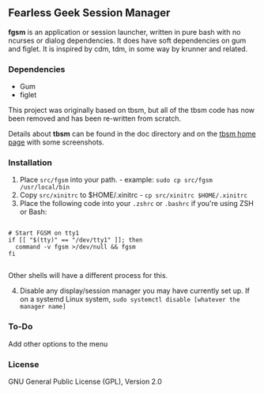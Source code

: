 ## Fearless Geek Session Manager

**fgsm** is an application or session launcher, written in pure bash with no
ncurses or dialog dependencies. It does have soft dependencies on gum and figlet.
It is inspired by cdm, tdm, in some way by krunner and related.

### Dependencies
* Gum
* figlet

This project was originally based on tbsm, but all of the tbsm code has now been removed and has been re-written from scratch.

Details about **tbsm** can be found in the doc directory and on
the [tbsm home page](https://loh-tar.github.io/tbsm/) with some
screenshots.

### Installation
1. Place `src/fgsm` into your path. - example: `sudo cp src/fgsm /usr/local/bin`
2. Copy `src/xinitrc` to $HOME/.xinitrc - `cp src/xinitrc $HOME/.xinitrc`
3. Place the following code into your `.zshrc` or `.bashrc` if you're using ZSH or Bash:
```

# Start FGSM on tty1
if [[ "$(tty)" == "/dev/tty1" ]]; then
  command -v fgsm >/dev/null && fgsm
fi
  
```
Other shells will have a different process for this.

4. Disable any display/session manager you may have currently set up. If on a systemd Linux system, `sudo systemctl disable [whatever the manager name]`

### To-Do
Add other options to the menu

### License

GNU General Public License (GPL), Version 2.0
